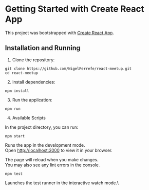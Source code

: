 # Getting Started with Create React App

This project was bootstrapped with [Create React App](https://github.com/facebook/create-react-app).

## Installation and Running

1. Clone the repository:

```shell
git clone https://github.com/NigelFerrefe/react-meetup.git
cd react-meetup
```

2. Install dependencies:

```shell
npm install
```

3. Run the application:

```shell
npm run
```

4. Available Scripts

In the project directory, you can run:

```shell
npm start
```

Runs the app in the development mode.\
Open [http://localhost:3000](http://localhost:3000) to view it in your browser.

The page will reload when you make changes.\
You may also see any lint errors in the console.

```shell
npm test
```

Launches the test runner in the interactive watch mode.\


